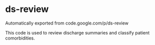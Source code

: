 # ds-review
Automatically exported from code.google.com/p/ds-review

This code is used to review discharge summaries and classify patient comorbidities.
